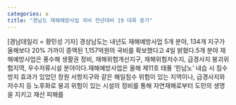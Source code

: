 ```yaml
---
categories: a
title: "경남도 재해예방사업 국비 전년대비 19 대폭 증가"
---
```

[경남데일리 = 황민성 기자] 경상남도는 내년도 재해예방사업 5개 분야, 134개 지구가 올해보다 20% 가까이 증액된 1,157억원의 국비를 확보했다고 4일 밝혔다.5개 분야 재해예방사업은 풍수해 생활권 정비, 재해위험개선지구, 재해위험저수지, 급경사지 붕괴위험지역, 우수저류시설 분야이다.재해예방사업은 올해 제11호 태풍 ‘힌남노’ 내습 시 침수방지 효과가 있었던 창원 서항지구와 같은 해일침수 위험이 있는 지역이나, 급경사지와 저수지 등 노후화로 붕괴 위험이 있는 시설의 정비를 통해 자연재해로부터 도민의 생명을 지키고 재산 피해를